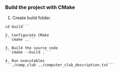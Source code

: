 ### Build the project with CMake  

1. Create build folder.  
```mkdir build  
cd build```

2. Configurate CMake  
```cmake ..```  

3. Build the source code  
```cmake --build .```  

4. Run executables  
```./comp_club ../computer_club_description.txt```